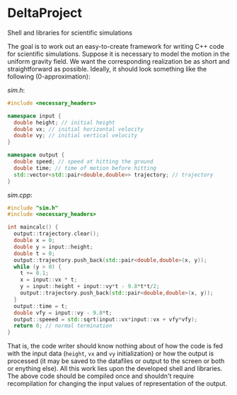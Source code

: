 # DeltaProject
Shell and libraries for scientific simulations

The goal is to work out an easy-to-create framework for writing C++ code for scientific simulations. Suppose it is necessary to model the motion in the uniform gravity field. We want the corresponding realization be as short and straightforward as possible. Ideally, it should look something like the following (0-approximation):

*sim.h*:
```c++
#include <necessary_headers>

namespace input {
  double height; // initial height
  double vx; // initial horizontal velocity
  double vy; // initial vertical velocity
}

namespace output {
  double speed; // speed at hitting the ground
  double time; // time of motion before hitting
  std::vector<std::pair<double,double>> trajectory; // trajectory
}
```

*sim.cpp*:
```c++
#include "sim.h"
#include <necessary_headers>

int maincalc() {
  output::trajectory.clear();
  double x = 0;
  double y = input::height;
  double t = 0;
  output::trajectory.push_back(std::pair<double,double>(x, y));
  while (y > 0) {
    t += 0.1;
    x = input::vx * t;
    y = input::height + input::vy*t - 9.8*t*t/2;
    output::trajectory.push_back(std::pair<double,double>(x, y));
  }
  output::time = t;
  double vfy = input::vy - 9.8*t;
  output::speeed = std::sqrt(input::vx*input::vx + vfy*vfy);
  return 0; // normal termination
}
```

That is, the code writer should know nothing about of how the code is fed with the input data (`height`, `vx` and `vy` initialization) or how the output is processed (it may be saved to the datafiles or output to the screen or both or enything else). All this work lies upon the developed shell and libraries. The above code should be compiled once and shouldn't require recompilation for changing the input values of representation of the output.
